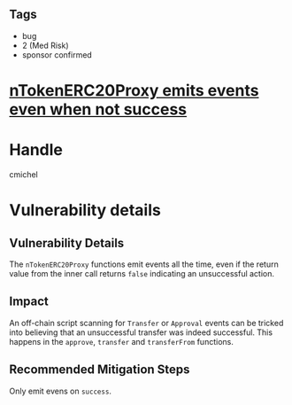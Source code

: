 ## Tags

- bug
- 2 (Med Risk)
- sponsor confirmed

# [nTokenERC20Proxy emits events even when not success](https://github.com/code-423n4/2021-08-notional-findings/issues/72) 

# Handle

cmichel


# Vulnerability details

## Vulnerability Details
The `nTokenERC20Proxy` functions emit events all the time, even if the return value from the inner call returns `false` indicating an unsuccessful action.

## Impact
An off-chain script scanning for `Transfer` or `Approval` events can be tricked into believing that an unsuccessful transfer was indeed successful.
This happens in the `approve`, `transfer` and `transferFrom` functions.

## Recommended Mitigation Steps
Only emit evens on `success`.

